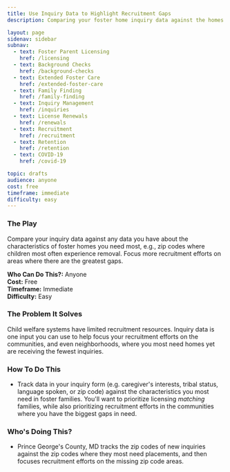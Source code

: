 ```yaml
---
title: Use Inquiry Data to Highlight Recruitment Gaps
description: Comparing your foster home inquiry data against the homes you need the most can highlight recruitment gaps.

layout: page
sidenav: sidebar
subnav:
  - text: Foster Parent Licensing
    href: /licensing
  - text: Background Checks
    href: /background-checks
  - text: Extended Foster Care
    href: /extended-foster-care
  - text: Family Finding
    href: /family-finding
  - text: Inquiry Management
    href: /inquiries
  - text: License Renewals
    href: /renewals
  - text: Recruitment
    href: /recruitment
  - text: Retention
    href: /retention
  - text: COVID-19
    href: /covid-19

topic: drafts
audience: anyone
cost: free
timeframe: immediate
difficulty: easy
---
```



### The Play

Compare your inquiry data against any data you have about the characteristics of foster homes you need most, e.g., zip codes where children most often experience removal. Focus more recruitment efforts on areas where there are the greatest gaps.

**Who Can Do This?:**
Anyone<br />
**Cost:**
Free<br />
**Timeframe:**
Immediate<br />
**Difficulty:**
Easy<br />

### The Problem It Solves

Child welfare systems have limited recruitment resources. Inquiry data is one input you can use to help focus your recruitment efforts on the communities, and even neighborhoods, where you most need homes yet are receiving the fewest inquiries.

### How To Do This

* Track data in your inquiry form (e.g. caregiver's interests, tribal status, language spoken, or zip code) against the characteristics you most need in foster families. You'll want to prioritize licensing _matching_ families, while also prioritizing recruitment efforts in the communities where you have the biggest gaps in need.


### Who's Doing This?

* Prince George's County, MD tracks the zip codes of new inquiries against the zip codes where they most need placements, and then focuses recruitment efforts on the missing zip code areas.